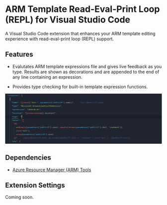 # ARM Template Read-Eval-Print Loop (REPL) for Visual Studio Code

A Visual Studio Code extension that enhances your ARM template editing experience with read-eval-print loop (REPL) support.

## Features

- Evalutates ARM template expressions file and gives live feedback as you type. Results are shown as decorations and are appended to the end of any line containing an expression.

- Provides type checking for built-in template expression functions.

![features](images/features.gif)

## Dependencies

- [Azure Resource Manager (ARM) Tools](https://marketplace.visualstudio.com/items?itemName=msazurermtools.azurerm-vscode-tools)

## Extension Settings

Coming soon.
